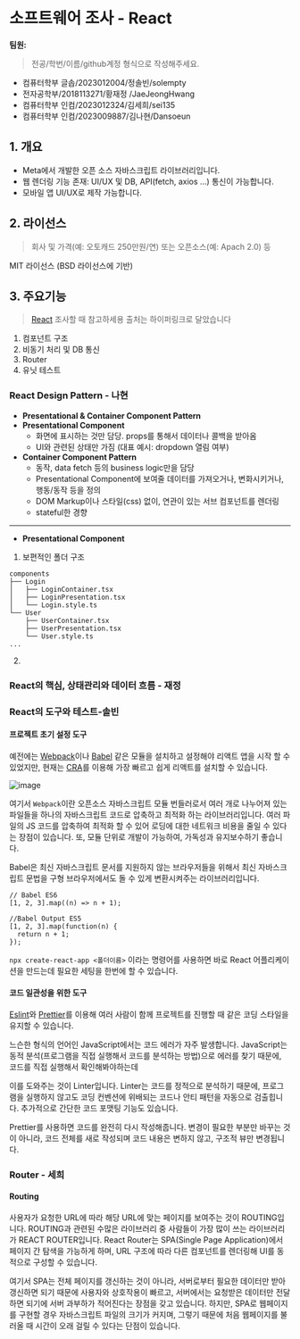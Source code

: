 # 소프트웨어 조사 - React
**팀원:**
> 전공/학번/이름/github계정 형식으로 작성해주세요.
- 컴퓨터학부 글솝/2023012004/정솔빈/solempty
- 전자공학부/2018113271/황재정 /JaeJeongHwang
- 컴퓨터학부 인컴/2023012324/김세희/sei135
- 컴퓨터학부 인컴/2023009887/김나현/Dansoeun

## 1. 개요
- Meta에서 개발한 오픈 소스 자바스크립트 라이브러리입니다.
- 웹 렌더링 기능 존재: UI/UX 및 DB, API(fetch, axios ...) 통신이 가능합니다.
- 모바일 앱 UI/UX로 제작 가능합니다.
  
## 2. 라이선스
> 회사 및 가격(예: 오토캐드 250만원/연) 또는 오픈소스(예: Apach 2.0) 등

MIT 라이선스 (BSD 라이선스에 기반)

## 3. 주요기능
> [React](https://ko.react.dev/) 조사할 때 참고하세용 출처는 하이퍼링크로 달았습니다

1) 컴포넌트 구조
2) 비동기 처리 및 DB 통신
3) Router
4) 유닛 테스트

### React Design Pattern - 나현
- __Presentational & Container Component Pattern__
- __Presentational Component__
  - 화면에 표시하는 것만 담당. props를 통해서 데이터나 콜백을 받아옴
  - UI와 관련된 상태만 가짐 (대표 예시: dropdown 열림 여부)
- __Container Component Pattern__
  - 동작, data fetch 등의 business logic만을 담당
  - Presentational Component에 보여줄 데이터를 가져오거나, 변화시키거나, 행동/동작 등을 정의
  - DOM Markup이나 스타일(css) 없이, 연관이 있는 서브 컴포넌트를 렌더링
  - stateful한 경향
---
- **Presentational Component**
1. 보편적인 폴더 구조
```
components
├── Login
│   ├── LoginContainer.tsx
│   ├── LoginPresentation.tsx
│   └── Login.style.ts
└── User
    ├── UserContainer.tsx
    ├── UserPresentation.tsx
    └── User.style.ts
...
```

2. 


### React의 핵심, 상태관리와 데이터 흐름 - 재정

### React의 도구와 테스트-솔빈
#### 프로젝트 초기 설정 도구

예전에는 [Webpack](https://webpack.kr/)이나 [Babel](https://babeljs.io/docs/) 같은 모듈을 설치하고 설정해야 리액트 앱을 시작 할 수 있었지만, 현재는 [CRA](https://create-react-app.dev/docs/getting-started)를 이용해 가장 빠르고 쉽게 리액트를 설치할 수 있습니다.

![image](https://github.com/user-attachments/assets/bcd9a05b-ba33-4b76-9b0d-d2652af35f60)

여기서 `Webpack`이란 오픈소스 자바스크립트 모듈 번들러로서 여러 개로 나누어져 있는 파일들을 하나의 자바스크립트 코드로 압축하고 최적화 하는 라이브러리입니다. 여러 파일의 JS 코드를 압축하여 최적화 할 수 있어 로딩에 대한 네트워크 비용을 줄일 수 있다는 장점이 있습니다. 또, 모듈 단위로 개발이 가능하여, 가독성과 유지보수하기 좋습니다.

Babel은 최신 자바스크립트 문서를 지원하지 않는 브라우저들을 위해서 최신 자바스크립트 문법을 구형 브라우저에서도 돌 수 있게 변환시켜주는 라이브러리입니다.
```
// Babel ES6
[1, 2, 3].map((n) => n + 1);

//Babel Output ES5
[1, 2, 3].map(function(n) {
  return n + 1;
});
```
`npx create-react-app <폴더이름>` 이라는 명령어를 사용하면 바로 React 어플리케이션을 만드는데 필요한 세팅을 한번에 할 수 있습니다.


#### 코드 일관성을 위한 도구
[Eslint](https://eslint.org/docs/latest/)와 [Prettier](https://prettier.io/docs/en/)를 이용해 여러 사람이 함께 프로젝트를 진행할 때 같은 코딩 스타일을 유지할 수 있습니다.

느슨한 형식의 언어인 JavaScript에서는 코드 에러가 자주 발생합니다. JavaScript는 동적 분석(프로그램을 직접 실행해서 코드를 분석하는 방법)으로 에러를 찾기 때문에, 코드를 직접 실행해서 확인해봐야하는데

이를 도와주는 것이 Linter입니다. Linter는 코드를 정적으로 분석하기 때문에, 프로그램을 실행하지 않고도 코딩 컨벤션에 위배되는 코드나 안티 패턴을 자동으로 검출힙니다. 추가적으로 간단한 코드 포맷팅 기능도 있습니다.

Prettier를 사용하면 코드를 완전히 다시 작성해줍니다. 변경이 필요한 부분만 바꾸는 것이 아니라, 코드 전체를 새로 작성되며 코드 내용은 변하지 않고, 구조적 뷰만 변경됩니다.


### Router - 세희
#### Routing
사용자가 요청한 URL에 따라 해당 URL에 맞는 페이지를 보여주는 것이 ROUTING입니다. ROUTING과 관련된 수많은 라이브러리 중 사람들이 가장 많이 쓰는 라이브러리가 REACT ROUTER입니다. React Router는 SPA(Single Page Application)에서 페이지 간 탐색을 가능하게 하며, URL 구조에 따라 다른 컴포넌트를 렌더링해 UI를 동적으로 구성할 수 있습니다.

여기서 SPA는 전체 페이지를 갱신하는 것이 아니라, 서버로부터 필요한 데이터만 받아 갱신하면 되기 때문에 사용자와 상호작용이 빠르고, 서버에서는 요청받은 데이터만 전달하면 되기에 서버 과부하가 적어진다는 장점을 갖고 있습니다. 하지만, SPA로 웹페이지를 구현할 경우 자바스크립트 파일의 크기가 커지며, 그렇기 때문에 처음 웹페이지를 불러올 때 시간이 오래 걸릴 수 있다는 단점이 있습니다.
